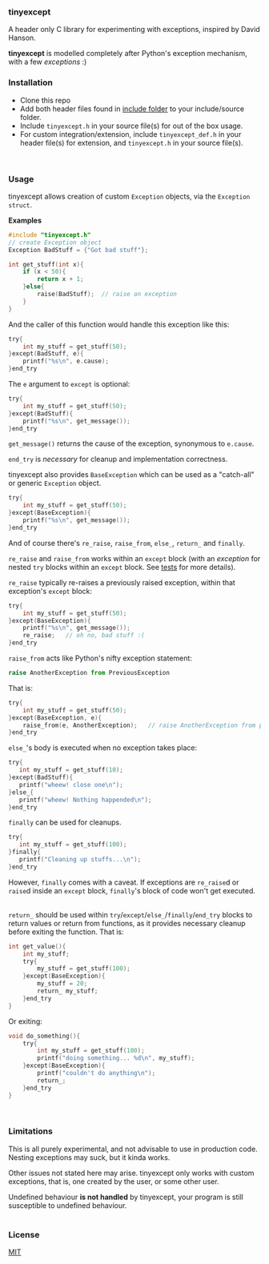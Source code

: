 ### tinyexcept

A header only C library for experimenting with exceptions, inspired by David Hanson.

****tinyexcept**** is modelled completely after Python's exception mechanism, with a few _exceptions_ :)
<br/>


### Installation
- Clone this repo
- Add both header files found in [include folder](https://github.com/ziord/tinyexcept/blob/master/include) to your include/source folder. 
- Include `tinyexcept.h` in your source file(s) for out of the box usage.
- For custom integration/extension, include `tinyexcept_def.h` in your header file(s) for extension, and `tinyexcept.h` in your source file(s).
<br/>

### Usage
tinyexcept allows creation of custom `Exception` objects, via the `Exception` `struct`.

**Examples**

```c
#include "tinyexcept.h"
// create Exception object
Exception BadStuff = {"Got bad stuff"};

int get_stuff(int x){
    if (x < 50){
        return x + 1;
    }else{
        raise(BadStuff);  // raise an exception
    }
}
```
And the caller of this function would handle this exception like this:

```c
try{
    int my_stuff = get_stuff(50);
}except(BadStuff, e){
    printf("%s\n", e.cause);
}end_try
```
The `e` argument to `except` is optional:

```c
try{
    int my_stuff = get_stuff(50);
}except(BadStuff){
    printf("%s\n", get_message());
}end_try
```
`get_message()` returns the cause of the exception, synonymous to `e.cause`.

`end_try` is _necessary_ for cleanup and implementation correctness.

tinyexcept also provides `BaseException` which can be used as a "catch-all" or generic `Exception` object.

```c
try{
    int my_stuff = get_stuff(50);
}except(BaseException){
    printf("%s\n", get_message());
}end_try
```

And of course there's `re_raise`, `raise_from`, `else_`, `return_` and `finally`.

`re_raise` and `raise_from` works within an `except` block (with an _exception_ for nested `try` blocks within an `except` block. See [tests](https://github.com/ziord/tinyexcept/blob/master/tests) for more details).

`re_raise` typically re-raises a previously raised exception, within that exception's `except` block:
 
```c
try{
    int my_stuff = get_stuff(50);
}except(BaseException){
    printf("%s\n", get_message());
    re_raise;   // oh no, bad stuff :(
}end_try
```
`raise_from` acts like Python's nifty exception statement:
```python 
raise AnotherException from PreviousException
```
That is:

```c
try{
    int my_stuff = get_stuff(50);
}except(BaseException, e){
    raise_from(e, AnotherException);   // raise AnotherException from previous exception 
}end_try
```

`else_`'s body is executed when no exception takes place:


 ```c
try{
    int my_stuff = get_stuff(10);
}except(BadStuff){
    printf("wheew! close one\n");
}else_{
    printf("wheew! Nothing happended\n");
}end_try
```

`finally` can be used for cleanups.

 ```c
try{
    int my_stuff = get_stuff(100);
}finally{
    printf("Cleaning up stuffs...\n");
}end_try
```

However, `finally` comes with a caveat. If exceptions are `re_raise`d or `raise`d inside an `except` block, `finally`'s block of code won't get executed.  
<br/>

`return_` should be used within `try`/`except`/`else_`/`finally`/`end_try` blocks to return values or return from functions, as it provides necessary cleanup before exiting the function.
That is:

```c
int get_value(){
    int my_stuff;
    try{
        my_stuff = get_stuff(100);
    }except(BaseException){
        my_stuff = 20;
        return_ my_stuff;
    }end_try
}
```

Or exiting:

```c
void do_something(){
    try{
        int my_stuff = get_stuff(100);
        printf("doing something... %d\n", my_stuff);
    }except(BaseException){
        printf("couldn't do anything\n");
        return_;
    }end_try
}
```
<br/>

### Limitations
This is all purely experimental, and not advisable to use in production code. 
Nesting exceptions may suck, but it kinda works.

Other issues not stated here may arise.
tinyexcept only works with custom exceptions, that is, one created by the user, or some other user.

Undefined behaviour **is not handled** by tinyexcept, your program is still susceptible to undefined behaviour.   
<br/>

### License

[MIT](https://github.com/ziord/tinyexcept/blob/master/LICENSE.txt)


